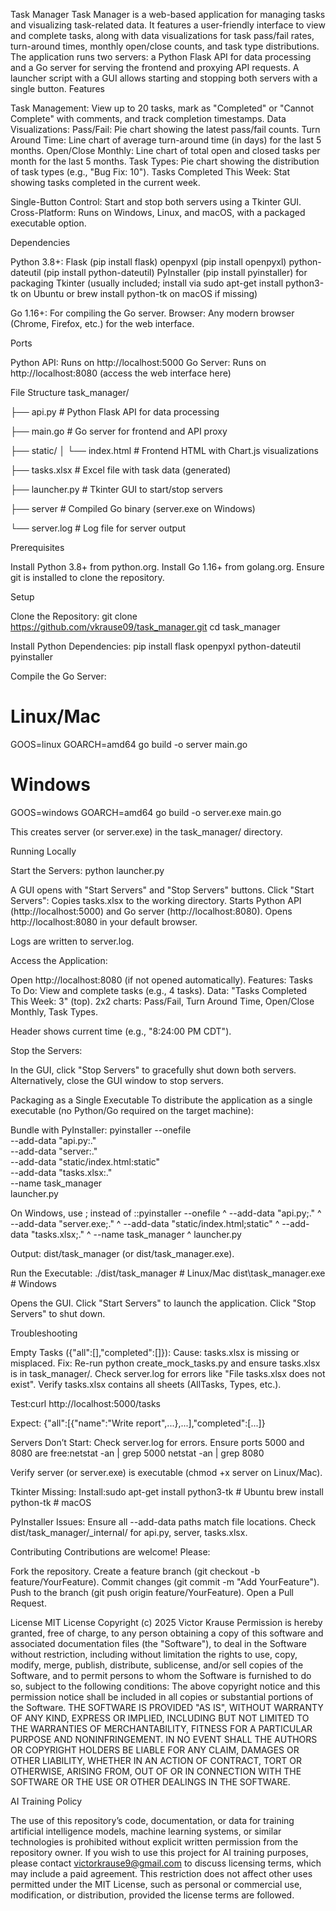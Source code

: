 Task Manager
Task Manager is a web-based application for managing tasks and visualizing task-related data. It features a user-friendly interface to view and complete tasks, along with data visualizations for task pass/fail rates, turn-around times, monthly open/close counts, and task type distributions. The application runs two servers: a Python Flask API for data processing and a Go server for serving the frontend and proxying API requests. A launcher script with a GUI allows starting and stopping both servers with a single button.
Features

Task Management: View up to 20 tasks, mark as "Completed" or "Cannot Complete" with comments, and track completion timestamps.
Data Visualizations:
Pass/Fail: Pie chart showing the latest pass/fail counts.
Turn Around Time: Line chart of average turn-around time (in days) for the last 5 months.
Open/Close Monthly: Line chart of total open and closed tasks per month for the last 5 months.
Task Types: Pie chart showing the distribution of task types (e.g., "Bug Fix: 10").
Tasks Completed This Week: Stat showing tasks completed in the current week.


Single-Button Control: Start and stop both servers using a Tkinter GUI.
Cross-Platform: Runs on Windows, Linux, and macOS, with a packaged executable option.

Dependencies

Python 3.8+:
Flask (pip install flask)
openpyxl (pip install openpyxl)
python-dateutil (pip install python-dateutil)
PyInstaller (pip install pyinstaller) for packaging
Tkinter (usually included; install via sudo apt-get install python3-tk on Ubuntu or brew install python-tk on macOS if missing)


Go 1.16+: For compiling the Go server.
Browser: Any modern browser (Chrome, Firefox, etc.) for the web interface.

Ports

Python API: Runs on http://localhost:5000
Go Server: Runs on http://localhost:8080 (access the web interface here)

File Structure
task_manager/

├── api.py                # Python Flask API for data processing

├── main.go               # Go server for frontend and API proxy

├── static/
│   └── index.html        # Frontend HTML with Chart.js visualizations

├── tasks.xlsx            # Excel file with task data (generated)

├── launcher.py           # Tkinter GUI to start/stop servers

├── server                # Compiled Go binary (server.exe on Windows)

└── server.log            # Log file for server output


Prerequisites

Install Python 3.8+ from python.org.
Install Go 1.16+ from golang.org.
Ensure git is installed to clone the repository.

Setup

Clone the Repository:
git clone https://github.com/vkrause09/task_manager.git
cd task_manager


Install Python Dependencies:
pip install flask openpyxl python-dateutil pyinstaller

Compile the Go Server:
# Linux/Mac
GOOS=linux GOARCH=amd64 go build -o server main.go
# Windows
GOOS=windows GOARCH=amd64 go build -o server.exe main.go

This creates server (or server.exe) in the task_manager/ directory.


Running Locally

Start the Servers:
python launcher.py


A GUI opens with "Start Servers" and "Stop Servers" buttons.
Click "Start Servers":
Copies tasks.xlsx to the working directory.
Starts Python API (http://localhost:5000) and Go server (http://localhost:8080).
Opens http://localhost:8080 in your default browser.


Logs are written to server.log.


Access the Application:

Open http://localhost:8080 (if not opened automatically).
Features:
Tasks To Do: View and complete tasks (e.g., 4 tasks).
Data:
"Tasks Completed This Week: 3" (top).
2x2 charts: Pass/Fail, Turn Around Time, Open/Close Monthly, Task Types.


Header shows current time (e.g., "8:24:00 PM CDT").




Stop the Servers:

In the GUI, click "Stop Servers" to gracefully shut down both servers.
Alternatively, close the GUI window to stop servers.



Packaging as a Single Executable
To distribute the application as a single executable (no Python/Go required on the target machine):

Bundle with PyInstaller:
pyinstaller --onefile \
    --add-data "api.py:." \
    --add-data "server:." \
    --add-data "static/index.html:static" \
    --add-data "tasks.xlsx:." \
    --name task_manager \
    launcher.py


On Windows, use ; instead of ::pyinstaller --onefile ^
    --add-data "api.py;." ^
    --add-data "server.exe;." ^
    --add-data "static/index.html;static" ^
    --add-data "tasks.xlsx;." ^
    --name task_manager ^
    launcher.py


Output: dist/task_manager (or dist/task_manager.exe).


Run the Executable:
./dist/task_manager  # Linux/Mac
dist\task_manager.exe  # Windows


Opens the GUI.
Click "Start Servers" to launch the application.
Click "Stop Servers" to shut down.



Troubleshooting

Empty Tasks ({"all":[],"completed":[]}):
Cause: tasks.xlsx is missing or misplaced.
Fix:
Re-run python create_mock_tasks.py and ensure tasks.xlsx is in task_manager/.
Check server.log for errors like "File tasks.xlsx does not exist".
Verify tasks.xlsx contains all sheets (AllTasks, Types, etc.).


Test:curl http://localhost:5000/tasks

Expect: {"all":[{"name":"Write report",...},...],"completed":[...]}


Servers Don’t Start:
Check server.log for errors.
Ensure ports 5000 and 8080 are free:netstat -an | grep 5000
netstat -an | grep 8080


Verify server (or server.exe) is executable (chmod +x server on Linux/Mac).


Tkinter Missing:
Install:sudo apt-get install python3-tk  # Ubuntu
brew install python-tk  # macOS




PyInstaller Issues:
Ensure all --add-data paths match file locations.
Check dist/task_manager/_internal/ for api.py, server, tasks.xlsx.



Contributing
Contributions are welcome! Please:

Fork the repository.
Create a feature branch (git checkout -b feature/YourFeature).
Commit changes (git commit -m "Add YourFeature").
Push to the branch (git push origin feature/YourFeature).
Open a Pull Request.

License
MIT License
Copyright (c) 2025 Victor Krause
Permission is hereby granted, free of charge, to any person obtaining a copy of this software and associated documentation files (the "Software"), to deal in the Software without restriction, including without limitation the rights to use, copy, modify, merge, publish, distribute, sublicense, and/or sell copies of the Software, and to permit persons to whom the Software is furnished to do so, subject to the following conditions:
The above copyright notice and this permission notice shall be included in all copies or substantial portions of the Software.
THE SOFTWARE IS PROVIDED "AS IS", WITHOUT WARRANTY OF ANY KIND, EXPRESS OR IMPLIED, INCLUDING BUT NOT LIMITED TO THE WARRANTIES OF MERCHANTABILITY, FITNESS FOR A PARTICULAR PURPOSE AND NONINFRINGEMENT. IN NO EVENT SHALL THE AUTHORS OR COPYRIGHT HOLDERS BE LIABLE FOR ANY CLAIM, DAMAGES OR OTHER LIABILITY, WHETHER IN AN ACTION OF CONTRACT, TORT OR OTHERWISE, ARISING FROM, OUT OF OR IN CONNECTION WITH THE SOFTWARE OR THE USE OR OTHER DEALINGS IN THE SOFTWARE.

AI Training Policy

The use of this repository’s code, documentation, or data for training artificial intelligence models, machine learning systems, or similar technologies is prohibited without explicit written permission from the repository owner. If you wish to use this project for AI training purposes, please contact victorkrause9@gmail.com to discuss licensing terms, which may include a paid agreement. This restriction does not affect other uses permitted under the MIT License, such as personal or commercial use, modification, or distribution, provided the license terms are followed.
